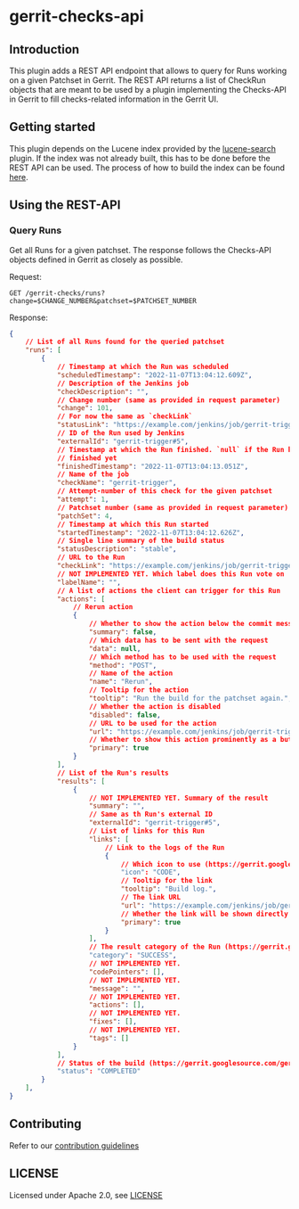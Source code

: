 # gerrit-checks-api

## Introduction

This plugin adds a REST API endpoint that allows to query for Runs working
on a given Patchset in Gerrit. The REST API returns a list of CheckRun objects
that are meant to be used by a plugin implementing the Checks-API in Gerrit to
fill checks-related information in the Gerrit UI.

## Getting started

This plugin depends on the Lucene index provided by the
[lucene-search](https://plugins.jenkins.io/lucene-search) plugin. If the index
was not already built, this has to be done before the REST API can be used. The
process of how to build the index can be found
[here](https://plugins.jenkins.io/lucene-search/#plugin-content-database-rebuild).

## Using the REST-API

### Query Runs

Get all Runs for a given patchset. The response follows the Checks-API
objects defined in Gerrit as closely as possible.

Request:

```
GET /gerrit-checks/runs?change=$CHANGE_NUMBER&patchset=$PATCHSET_NUMBER
```

Response:

```json
{
    // List of all Runs found for the queried patchset
    "runs": [
        {
            // Timestamp at which the Run was scheduled
            "scheduledTimestamp": "2022-11-07T13:04:12.609Z",
            // Description of the Jenkins job
            "checkDescription": "",
            // Change number (same as provided in request parameter)
            "change": 101,
            // For now the same as `checkLink`
            "statusLink": "https://example.com/jenkins/job/gerrit-trigger/5/",
            // ID of the Run used by Jenkins
            "externalId": "gerrit-trigger#5",
            // Timestamp at which the Run finished. `null` if the Run hasn't
            // finished yet
            "finishedTimestamp": "2022-11-07T13:04:13.051Z",
            // Name of the job
            "checkName": "gerrit-trigger",
            // Attempt-number of this check for the given patchset
            "attempt": 1,
            // Patchset number (same as provided in request parameter)
            "patchSet": 4,
            // Timestamp at which this Run started
            "startedTimestamp": "2022-11-07T13:04:12.626Z",
            // Single line summary of the build status
            "statusDescription": "stable",
            // URL to the Run
            "checkLink": "https://example.com/jenkins/job/gerrit-trigger/5/",
            // NOT IMPLEMENTED YET. Which label does this Run vote on
            "labelName": "",
            // A list of actions the client can trigger for this Run
            "actions": [
                // Rerun action
                {
                    // Whether to show the action below the commit message
                    "summary": false,
                    // Which data has to be sent with the request
                    "data": null,
                    // Which method has to be used with the request
                    "method": "POST",
                    // Name of the action
                    "name": "Rerun",
                    // Tooltip for the action
                    "tooltip": "Run the build for the patchset again.",
                    // Whether the action is disabled
                    "disabled": false,
                    // URL to be used for the action
                    "url": "https://example.com/jenkins/job/gerrit-trigger/5/gerrit-trigger-retrigger-this",
                    // Whether to show this action prominently as a button
                    "primary": true
                }
            ],
            // List of the Run's results
            "results": [
                {
                    // NOT IMPLEMENTED YET. Summary of the result
                    "summary": "",
                    // Same as th Run's external ID
                    "externalId": "gerrit-trigger#5",
                    // List of links for this Run
                    "links": [
                        // Link to the logs of the Run
                        {
                            // Which icon to use (https://gerrit.googlesource.com/gerrit/+/master/polygerrit-ui/app/api/checks.ts#505)
                            "icon": "CODE",
                            // Tooltip for the link
                            "tooltip": "Build log.",
                            // The link URL
                            "url": "https://example.com/jenkins/job/gerrit-trigger/5/console",
                            // Whether the link will be shown directly in the table
                            "primary": true
                        }
                    ],
                    // The result category of the Run (https://gerrit.googlesource.com/gerrit/+/master/polygerrit-ui/app/api/checks.ts#464)
                    "category": "SUCCESS",
                    // NOT IMPLEMENTED YET.
                    "codePointers": [],
                    // NOT IMPLEMENTED YET.
                    "message": "",
                    // NOT IMPLEMENTED YET.
                    "actions": [],
                    // NOT IMPLEMENTED YET.
                    "fixes": [],
                    // NOT IMPLEMENTED YET.
                    "tags": []
                }
            ],
            // Status of the build (https://gerrit.googlesource.com/gerrit/+/master/polygerrit-ui/app/api/checks.ts#322)
            "status": "COMPLETED"
        }
    ],
}
```

## Contributing

Refer to our [contribution guidelines](https://github.com/jenkinsci/.github/blob/master/CONTRIBUTING.md)

## LICENSE

Licensed under Apache 2.0, see [LICENSE](LICENSE.md)

